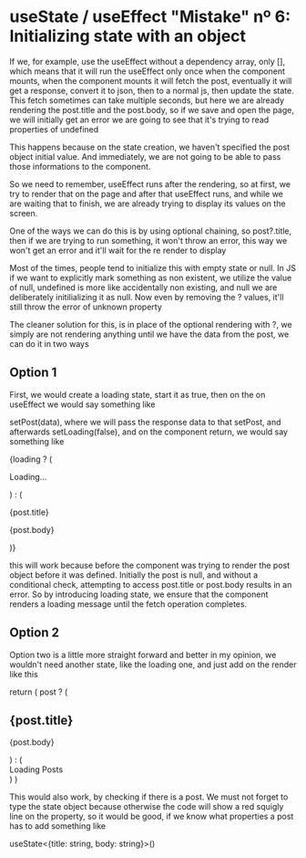 # useState / useEffect "Mistake" nº 6: Initializing state with an object

If we, for example, use the useEffect without a dependency array, only [], which means that it will run the useEffect
only once when the component mounts, when the component mounts it will fetch the post, eventually it will get a response,
convert it to json, then to a normal js, then update the state. This fetch sometimes can take multiple seconds, but here
we are already rendering the post.title and the post.body, so if we save and open the page, we will initially get an error
we are going to see that it's trying to read properties of undefined

This happens because on the state creation, we haven't specified the post object initial value. And immediately, we are not
going to be able to pass those informations to the component.

So we need to remember, useEffect runs after the rendering, so at first, we try to render that on the page and after that
useEffect runs, and while we are waiting that to finish, we are already trying to display its values on the screen.

One of the ways we can do this is by using optional chaining, so post?.title, then if we are trying to run something, it
won't throw an error, this way we won't get an error and it'll wait for the re render to display

Most of the times, people tend to initialize this with empty state or null. In JS if we want to explicitly mark something
as  non existent, we utilize the value of null, undefined is more like accidentally non existing, and null we are deliberately
initilializing it as null. Now even by removing the ? values, it'll still throw the error of unknown property

The cleaner solution for this, is in place of the optional rendering with ?, we simply are not rendering anything until
we have the data from the post, we can do it in two ways

## Option 1

First, we would create a loading state, start it as true, then on the on useEffect we would say something like

setPost(data), where we will pass the response data to that setPost, and afterwards setLoading(false), and on the component
return, we would say something like

<section>
  {loading ? (
    <p>Loading...</p>
  ) : (
    <div>
      <p>{post.title}</p>
      <p>{post.body}</p>
    </div>
  )}
</section>

this will work because before the component was trying to render the post object before it was defined. Initially the post
is null, and without a conditional check, attempting to access post.title or post.body results in an error.
So by introducing loading state, we ensure that the component renders a loading message until the fetch operation completes.

## Option 2

Option two is a little more straight forward and better in my opinion, we wouldn't need another state, like the loading
one, and just add on the render like this

return (
    post ? (
      <article>
        <h1>{post.title}</h1>
        <p>{post.body}</p>
      </article>
    ) : (
      <div>Loading Posts</div>
    )
  )

This would also work, by checking if there is a post. We must not forget to type the state object because otherwise the code
will show a red squigly line on the property, so it would be good, if we know what properties a post has to add something like

useState<{title: string, body: string}>() 

